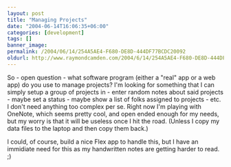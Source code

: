 ```yaml
---
layout: post
title: "Managing Projects"
date: "2004-06-14T16:06:35+06:00"
categories: [development]
tags: []
banner_image: 
permalink: /2004/06/14/254A5AE4-F680-DE8D-444DF77BCDC20092
oldurl: http://www.raymondcamden.com/2004/6/14/254A5AE4-F680-DE8D-444DF77BCDC20092
---
```


So - open question - what software program (either a "real" app or a web app) do you use to manage projects? I'm looking for something that I can simply setup a group of projects in - enter random notes about said projects - maybe set a status - maybe show a list of folks assigned to projects - etc. I don't need anything too complex per se. Right now I'm playing with OneNote, which seems pretty cool, and open ended enough for my needs, but my worry is that it will be useless once I hit the road. (Unless I copy my data files to the laptop and then copy them back.)

I could, of course, build a nice Flex app to handle this, but I have an immidiate need for this as my handwritten notes are getting harder to read. ;)
